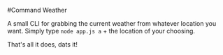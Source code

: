 #Command Weather

A small CLI for grabbing the current weather from whatever location you want. Simply type `node app.js a` + the location of your choosing.

That's all it does, dats it!
